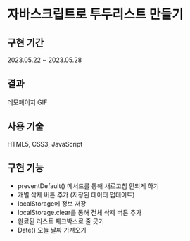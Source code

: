 # 자바스크립트로 투두리스트 만들기

## 구현 기간

2023.05.22 ~ 2023.05.28

## 결과

데모페이지
GIF

## 사용 기술

HTML5, CSS3, JavaScript

## 구현 기능

- preventDefault() 메서드를 통해 새로고침 안되게 하기
- 개별 삭제 버튼 추가 (저장된 데이터 업데이트)
- localStorage에 정보 저장
- localStorage.clear를 통해 전체 삭제 버튼 추가
- 완료된 리스트 체크박스로 줄 긋기
- Date() 오늘 날짜 가져오기
